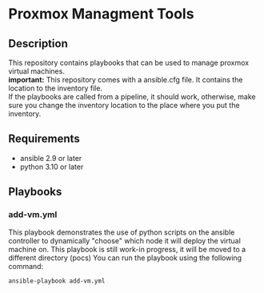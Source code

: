 # Proxmox Managment Tools  
## Description  
This repository contains playbooks that can be used to manage proxmox virtual machines.  
**important:** This repository comes with a ansible.cfg file. It contains the location to the inventory file.  
If the playbooks are called from a pipeline, it should work, otherwise, make sure you change the inventory location to the place where you put the inventory.  

## Requirements  
- ansible 2.9 or later  
- python 3.10 or later  

## Playbooks  
### add-vm.yml  
This playbook demonstrates the use of python scripts on the ansible controller to dynamically "choose" which node it will deploy the virtual machine on.
This playbook is still work-in progress, it will be moved to a different directory (pocs)
You can run the playbook using the following command:  
```bash
ansible-playbook add-vm.yml
```